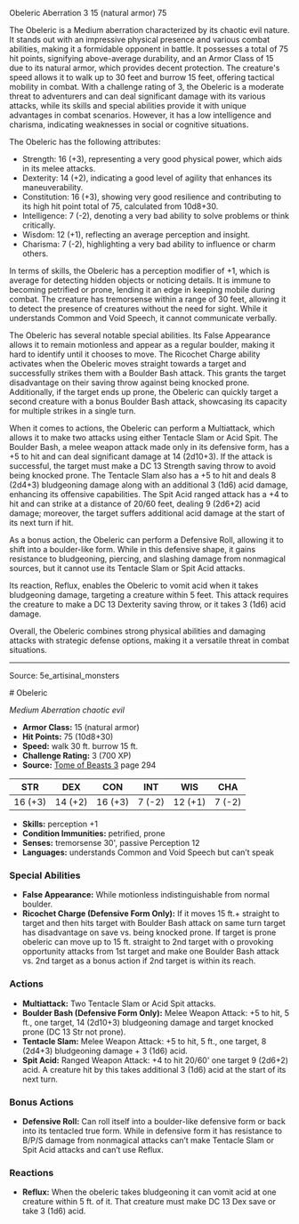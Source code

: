 <MonsterName/>Obeleric</MonsterName>
<CreatureType/>Aberration</CreatureType>
<CR/>3</CR>
<AC/>15 (natural armor)</AC>
<HP/>75</HP>
<summary>The Obeleric is a Medium aberration characterized by its chaotic evil nature. It stands out with an impressive physical presence and various combat abilities, making it a formidable opponent in battle. It possesses a total of 75 hit points, signifying above-average durability, and an Armor Class of 15 due to its natural armor, which provides decent protection. The creature's speed allows it to walk up to 30 feet and burrow 15 feet, offering tactical mobility in combat. With a challenge rating of 3, the Obeleric is a moderate threat to adventurers and can deal significant damage with its various attacks, while its skills and special abilities provide it with unique advantages in combat scenarios. However, it has a low intelligence and charisma, indicating weaknesses in social or cognitive situations.</summary>

<detail>

The Obeleric has the following attributes: 
- Strength: 16 (+3), representing a very good physical power, which aids in its melee attacks.
- Dexterity: 14 (+2), indicating a good level of agility that enhances its maneuverability.
- Constitution: 16 (+3), showing very good resilience and contributing to its high hit point total of 75, calculated from 10d8+30.
- Intelligence: 7 (-2), denoting a very bad ability to solve problems or think critically.
- Wisdom: 12 (+1), reflecting an average perception and insight.
- Charisma: 7 (-2), highlighting a very bad ability to influence or charm others.

In terms of skills, the Obeleric has a perception modifier of +1, which is average for detecting hidden objects or noticing details. It is immune to becoming petrified or prone, lending it an edge in keeping mobile during combat. The creature has tremorsense within a range of 30 feet, allowing it to detect the presence of creatures without the need for sight. While it understands Common and Void Speech, it cannot communicate verbally.

The Obeleric has several notable special abilities. Its False Appearance allows it to remain motionless and appear as a regular boulder, making it hard to identify until it chooses to move. The Ricochet Charge ability activates when the Obeleric moves straight towards a target and successfully strikes them with a Boulder Bash attack. This grants the target disadvantage on their saving throw against being knocked prone. Additionally, if the target ends up prone, the Obeleric can quickly target a second creature with a bonus Boulder Bash attack, showcasing its capacity for multiple strikes in a single turn.

When it comes to actions, the Obeleric can perform a Multiattack, which allows it to make two attacks using either Tentacle Slam or Acid Spit. The Boulder Bash, a melee weapon attack made only in its defensive form, has a +5 to hit and can deal significant damage at 14 (2d10+3). If the attack is successful, the target must make a DC 13 Strength saving throw to avoid being knocked prone. The Tentacle Slam also has a +5 to hit and deals 8 (2d4+3) bludgeoning damage along with an additional 3 (1d6) acid damage, enhancing its offensive capabilities. The Spit Acid ranged attack has a +4 to hit and can strike at a distance of 20/60 feet, dealing 9 (2d6+2) acid damage; moreover, the target suffers additional acid damage at the start of its next turn if hit.

As a bonus action, the Obeleric can perform a Defensive Roll, allowing it to shift into a boulder-like form. While in this defensive shape, it gains resistance to bludgeoning, piercing, and slashing damage from nonmagical sources, but it cannot use its Tentacle Slam or Spit Acid attacks. 

Its reaction, Reflux, enables the Obeleric to vomit acid when it takes bludgeoning damage, targeting a creature within 5 feet. This attack requires the creature to make a DC 13 Dexterity saving throw, or it takes 3 (1d6) acid damage. 

Overall, the Obeleric combines strong physical abilities and damaging attacks with strategic defense options, making it a versatile threat in combat situations.</detail>



---

Source: 5e_artisinal_monsters

<statblock>
# Obeleric

*Medium* *Aberration* *chaotic evil*

- **Armor Class:** 15 (natural armor)
- **Hit Points:** 75 (10d8+30)
- **Speed:** walk 30 ft. burrow 15 ft.
- **Challenge Rating:** 3 (700 XP)
- **Source:** [Tome of Beasts 3](https://koboldpress.com/kpstore/product/tome-of-beasts-3-for-5th-edition/) page 294

| STR | DEX | CON | INT | WIS | CHA |
| --- | --- | --- | --- | --- | --- |
| 16 (+3) | 14 (+2) | 16 (+3) | 7 (-2) | 12 (+1) | 7 (-2) |

- **Skills:** perception +1
- **Condition Immunities:** petrified, prone
- **Senses:** tremorsense 30', passive Perception 12
- **Languages:** understands Common and Void Speech but can’t speak

### Special Abilities

- **False Appearance:** While motionless indistinguishable from normal boulder.
- **Ricochet Charge (Defensive Form Only):** If it moves 15 ft.+ straight to target and then hits target with Boulder Bash attack on same turn target has disadvantage on save vs. being knocked prone. If target is prone obeleric can move up to 15 ft. straight to 2nd target with o provoking opportunity attacks from 1st target and make one Boulder Bash attack vs. 2nd target as a bonus action if 2nd target is within its reach.

### Actions

- **Multiattack:** Two Tentacle Slam or Acid Spit attacks.
- **Boulder Bash (Defensive Form Only):** Melee Weapon Attack: +5 to hit, 5 ft., one target, 14 (2d10+3) bludgeoning damage and target knocked prone (DC 13 Str not prone).
- **Tentacle Slam:** Melee Weapon Attack: +5 to hit, 5 ft., one target, 8 (2d4+3) bludgeoning damage + 3 (1d6) acid.
- **Spit Acid:** Ranged Weapon Attack: +4 to hit 20/60' one target 9 (2d6+2) acid. A creature hit by this takes additional 3 (1d6) acid at the start of its next turn.

### Bonus Actions

- **Defensive Roll:** Can roll itself into a boulder-like defensive form or back into its tentacled true form. While in defensive form it has resistance to B/P/S damage from nonmagical attacks can’t make Tentacle Slam or Spit Acid attacks and can’t use Reflux.

### Reactions

- **Reflux:** When the obeleric takes bludgeoning it can vomit acid at one creature within 5 ft. of it. That creature must make DC 13 Dex save or take 3 (1d6) acid.


</statblock>


